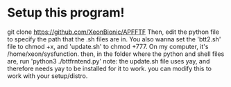 # Setup this program!
git clone https://github.com/XeonBionic/APFFTF
Then, edit the python file to specify the path that the .sh files are in.
You also wanna set the 'btt2.sh' file to chmod +x, and 'update.sh' to chmod +777.
On my computer, it's /home/xeon/sysfunction. 
then, in the folder where the python and shell files are, run 'python3 ./bttfrntend.py'
note: the update.sh file uses yay, and therefore needs yay to be installed for it to work. you can modify this to work with your setup/distro.

